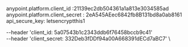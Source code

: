 anypoint.platform.client_id :21139ec2db504361a1a813e3034585ad
anypoint.platform.client_secret : 2eA545AEec6842fb8B131bd8a0ab8161
api_secure_key: letsencryptthis1

--header 'client_id: 5a07543b1c2343ddb6f76458bccb9c41' \
--header 'client_secret: 332Deb3fDDf94a00A668391dECd7aBC7' \
